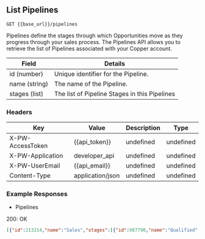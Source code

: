 ## List Pipelines

```GET {{base_url}}/pipelines```

Pipelines define the stages through which Opportunities move as they progress through your sales process. The Pipelines API allows you to retrieve the list of Pipelines associated with your Copper account.


|     Field     |                    Details                    |
| ------------- | --------------------------------------------- |
| id  (number)   | Unique identifier for the Pipeline.           |
| name  (string) | The name of the Pipeline.                     |
| stages  (list) | The list of Pipeline Stages in this Pipelines |

### Headers

Key | Value | Description | Type
--- | --- | --- | ---
X-PW-AccessToken | {{api_token}} | undefined | undefined
X-PW-Application | developer_api | undefined | undefined
X-PW-UserEmail | {{api_email}} | undefined | undefined
Content-Type | application/json | undefined | undefined
### Example Responses

- Pipelines

200: OK
```json
[{"id":213214,"name":"Sales","stages":[{"id":987790,"name":"Qualified","win_probability":5},{"id":987791,"name":"Follow-up","win_probability":10},{"id":987792,"name":"Presentation","win_probability":20},{"id":987793,"name":"Contract Sent","win_probability":40},{"id":987794,"name":"Negotiation","win_probability":80}]},{"id":213215,"name":"Business Development","stages":[{"id":987795,"name":"First Meeting","win_probability":10},{"id":987796,"name":"Partner Meeting","win_probability":25},{"id":987797,"name":"Negotiation","win_probability":50},{"id":987798,"name":"Term Sheet","win_probability":75}]}]
```